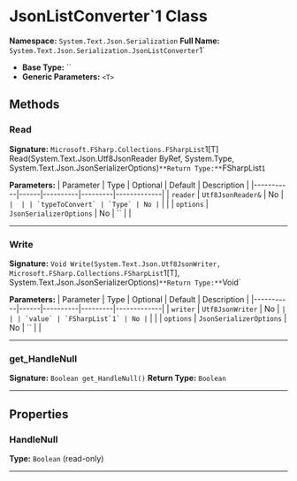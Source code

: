 # JsonListConverter`1 Class

**Namespace:** `System.Text.Json.Serialization`
**Full Name:** `System.Text.Json.Serialization.JsonListConverter`1`
- **Base Type:** ``
- **Generic Parameters:** `<T>`

## Methods

### Read

**Signature:** `Microsoft.FSharp.Collections.FSharpList`1[T] Read(System.Text.Json.Utf8JsonReader ByRef, System.Type, System.Text.Json.JsonSerializerOptions)`
**Return Type:** `FSharpList`1`

**Parameters:**
| Parameter | Type | Optional | Default | Description |
|-----------|------|----------|---------|-------------|
| `reader` | `Utf8JsonReader&` | No | `` |  |
| `typeToConvert` | `Type` | No | `` |  |
| `options` | `JsonSerializerOptions` | No | `` |  |

---

### Write

**Signature:** `Void Write(System.Text.Json.Utf8JsonWriter, Microsoft.FSharp.Collections.FSharpList`1[T], System.Text.Json.JsonSerializerOptions)`
**Return Type:** `Void`

**Parameters:**
| Parameter | Type | Optional | Default | Description |
|-----------|------|----------|---------|-------------|
| `writer` | `Utf8JsonWriter` | No | `` |  |
| `value` | `FSharpList`1` | No | `` |  |
| `options` | `JsonSerializerOptions` | No | `` |  |

---

### get_HandleNull

**Signature:** `Boolean get_HandleNull()`
**Return Type:** `Boolean`

---

## Properties

### HandleNull

**Type:** `Boolean` (read-only)

---